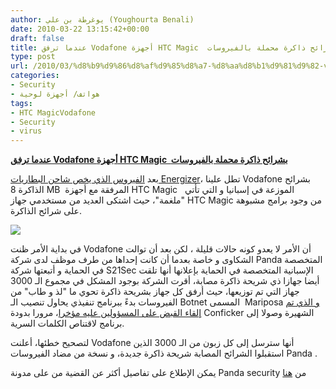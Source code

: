 ```yaml
---
author: يوغرطة بن علي (Youghourta Benali)
date: 2010-03-22 13:15:42+00:00
draft: false
title: عندما ترفق Vodafone أجهزة HTC Magic  بشرائح ذاكرة محملة بالفيروسات
type: post
url: /2010/03/%d8%b9%d9%86%d8%af%d9%85%d8%a7-%d8%aa%d8%b1%d9%81%d9%82-vodafone-%d8%a8%d8%a3%d8%ac%d9%87%d8%b2%d8%a9-htc-magic-%d8%b4%d8%b1%d8%a7%d8%a6%d8%ad-%d8%b0%d8%a7%d9%83%d8%b1%d8%a9-%d9%85%d8%ad%d9%85%d9%84/
categories:
- Security
- هواتف/ أجهزة لوحية
tags:
- HTC MagicVodafone
- Security
- virus
---
```


[**عندما ترفق Vodafone أجهزة HTC Magic  بشرائح ذاكرة محملة بالفيروسات**](http://www.it-scoop.com/2010/03/%d8%b9%d9%86%d8%af%d9%85%d8%a7-%d8%aa%d8%b1%d9%81%d9%82-vodafone-%d8%a8%d8%a3%d8%ac%d9%87%d8%b2%d8%a9-htc-magic-%d8%b4%d8%b1%d8%a7%d8%a6%d8%ad-%d8%b0%d8%a7%d9%83%d8%b1%d8%a9-%d9%85%d8%ad%d9%85%d9%84/)


بعد [الفيروس الذي يخص شاحن البطاريات Energizer](http://www.it-scoop.com/2010/03/%D8%A2%D8%AE%D8%B1-%D8%B5%D9%8A%D8%AD%D8%A7%D8%AA-%D8%A7%D9%84%D8%A8%D8%B1%D8%A7%D9%85%D8%AC-%D8%A7%D9%84%D8%B6%D8%A7%D8%B1%D8%A9%D8%8C-trojan-%D9%85%D8%B6%D9%85%D9%86-%D9%81%D9%8A-%D8%B4%D8%A7%D8%AD/)، تطل علينا Vodafone بشرائح الذاكرة 8 MB  المرفقة مع أجهزة HTC Magic   الموزعة في إسبانيا و التي تأتي "ملغمة"، حيث اشتكى العديد من مستخدمي جهاز HTC Magic من وجود برامج مشبوهة على شرائح الذاكرة.

[![](http://www.it-scoop.com/wp-content/uploads/2010/03/htc_magic-298x300.jpg)
](http://www.it-scoop.com/2010/03/%d8%b9%d9%86%d8%af%d9%85%d8%a7-%d8%aa%d8%b1%d9%81%d9%82-vodafone-%d8%a8%d8%a3%d8%ac%d9%87%d8%b2%d8%a9-htc-magic-%d8%b4%d8%b1%d8%a7%d8%a6%d8%ad-%d8%b0%d8%a7%d9%83%d8%b1%d8%a9-%d9%85%d8%ad%d9%85%d9%84/)

في بداية الأمر ظنت Vodafone أن الأمر لا يعدو كونه حالات قليلة ، لكن بعد أن توالت الشكاوى و خاصة بعدما أن كانت إحداها من طرف موظف لدى شركة Panda المتخصصة في الحماية و أتبعتها شركة S21Sec الإسبانية المتخصصة في الحماية بإعلانها أنها تلقت أيضا جهازا ذي شريحة ذاكرة مصابة، أقرت الشركة بوجود المشكل في مجموع الـ 3000 جهاز التي تم توزيعها، حيث أرفق كل جهاز بشريحة ذاكرة تحوي ما "لذ و طاب" من الفيروسات بدءً ببرنامج تنفيذي يحاول تنصيب الـ Botnet المسمى  Mariposa [و الذي تم إلقاء القبض على المسؤولين عليه مؤخرا](http://www.it-scoop.com/2010/03/%d8%a7%d9%84%d8%b4%d8%b1%d8%b7%d8%a9-%d8%a7%d9%84%d8%a5%d8%b3%d8%a8%d8%a7%d9%86%d9%8a%d8%a9-%d8%aa%d9%84%d9%82%d9%8a-%d8%a7%d9%84%d9%82%d8%a8%d8%b6-%d8%b9%d9%84%d9%89-%d8%a7%d9%84%d9%85%d8%b3%d8%a4/)، مرورا بدودة Conficker الشهيرة وصولا إلى برنامج لاقتناص الكلمات السرية.

لتصحيح خطئها، أعلنت Vodafone أنها سترسل إلى كل زبون من الـ 3000 الذين استقبلوا الشرائح المصابة شريحة ذاكرة جديدة، و نسخة من مضاد الفيروسات Panda .

يمكن الإطلاع على تفاصيل أكثر عن القضية من على مدونة Panda security من [هنا](http://research.pandasecurity.com/vodafone-distributes-mariposa-part-2/?utm_source=feedburner&utm_medium=feed&utm_campaign=Feed:+PandaResearch+%28Panda+Research%29&utm_content=Google+Reader)
